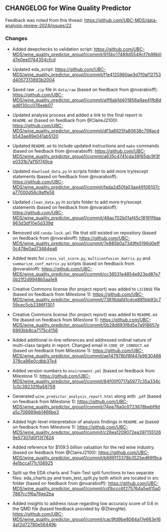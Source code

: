 ## CHANGELOG for Wine Quality Predictor

Feedback was noted from this thread:
https://github.com/UBC-MDS/data-analysis-review-2024/issues/22


### Changes

- Added deepchecks to validation script:
https://github.com/UBC-MDS/wine_quality_predictor_group1/commit/915bc17489d5549cf7b96b0d7e0ee0744354cfcd


- Updated eda_script:
https://github.com/UBC-MDS/wine_quality_predictor_group1/commit/f1e4125960ae3d7f0af12753d4057313893b2004


- Saved raw `.zip` file in `data/raw` (based on feedback from @nvarabioff):
https://github.com/UBC-MDS/wine_quality_predictor_group1/commit/a1f6ab1d401856a9ae41fb8dad6f30cc076eeb07


- Updated analysis process and added a link to the final report in `README.md` (based on feedback from @ClaireJ2100):
https://github.com/UBC-MDS/wine_quality_predictor_group1/commit/df3a8925fa80638c798acdb543ae89e041ab5120


- Updated `README.md` to include updated instructions and `make` commands (based on feedback from @nvarabioff):
https://github.com/UBC-MDS/wine_quality_predictor_group1/commit/a635c4741cda38f65dc9f3fe0331b7a115f749ce


- Updated `download_data.py` in scripts folder to add more try/except statements (based on feedback from @nvarabioff):
https://github.com/UBC-MDS/wine_quality_predictor_group1/commit/fada2d50fa03ae49106107ca77000d56c9affe56


- Updated `clean_data.py` in scripts folder to add more try/except statements (based on feedback from @nvarabioff):
https://github.com/UBC-MDS/wine_quality_predictor_group1/commit/46ac702b01af45c18191f9aa963d3df10e5d339d


- Removed old `conda-lock.yml` file that still existed on repository (based on feedback from @nvarabioff):
https://github.com/UBC-MDS/wine_quality_predictor_group1/commit/7e885b0a7349fe5196d0eff0c478e0ad73464ea6


- Added tests for `cross_val_score.py`, `multiconfusion_matrix.py` and `summarize_conf_matrix.py` scripts (based on feedback from @nvarabioff):
https://github.com/UBC-MDS/wine_quality_predictor_group1/commit/cc36531e4854e923ed87e70b21f2d9948b5aa1e8


- Creative Commons license (for project report) was added to `LICENSE` file (based on feedback from Milestone 1):
https://github.com/UBC-MDS/wine_quality_predictor_group1/commit/73816dafd1cdce885bb93c759cec5cb2386f1301


- Creative Commons license (for project report) was added to `README.md` file (based on feedback from Milestone 1):
https://github.com/UBC-MDS/wine_quality_predictor_group1/commit/0b28d693f8d5e7a918657e6993bb8ca7175c4156


- Added additional in-line references and addressed ordinal nature of multi-class targets in report. Changed email in `CODE_OF_CONDUCT.md` (based on feedback from Milestone 1):
https://github.com/UBC-MDS/wine_quality_predictor_group1/commit/ae147978bf9f447e9630486378ca96e0cdbb37e4


- Added version numbers to `environment.yml` (based on feedback from Milestone 1):
https://github.com/UBC-MDS/wine_quality_predictor_group1/commit/84f00f0717a5977c35a334c1c0c39232f6a58759


- Generated `wine_predictor_analysis_report.html` along with `.pdf` (based on feedback from Milestone 1):
https://github.com/UBC-MDS/wine_quality_predictor_group1/commit/74ee76a0c0723678bebf9da5c706889eb1466be3


- Added high-level interpretation of analysis findings in `README.md` (based on feedback from Milestone 1):
https://github.com/UBC-MDS/wine_quality_predictor_group1/commit/c28ea1209072ea3971551269e57307d0f13f7824

- Added reference for $109.5 billion valuation for the red wine industry. (based on feedback from @ClaireJ2100):
https://github.com/UBC-MDS/wine_quality_predictor_group1/commit/b689113378b3525ed66f9ca4e1bcca171c108925

- Split up the EDA charts and Train-Test split functions to two separate files: eda_charts.py and train_test_split.py both which are located in src folder  (based on feedback from @nvarabioff):
https://github.com/UBC-MDS/wine_quality_predictor_group1/commit/cd1bccc6f275764a5e815a07867cc1f6a76ee2ba

- Added insights to address issue regarding low accuracy score of 0.6 in the QMD file (based feedback provided by @ZhengHe).
https://github.com/UBC-MDS/wine_quality_predictor_group1/commit/cac9fd9be8064a17e663e164af2d72780e56449b
